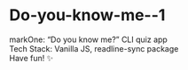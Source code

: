 # Do-you-know-me--1
markOne: “Do you know me?” CLI quiz app<br>
Tech Stack: Vanilla JS, readline-sync package<br>
Have fun! ✨
